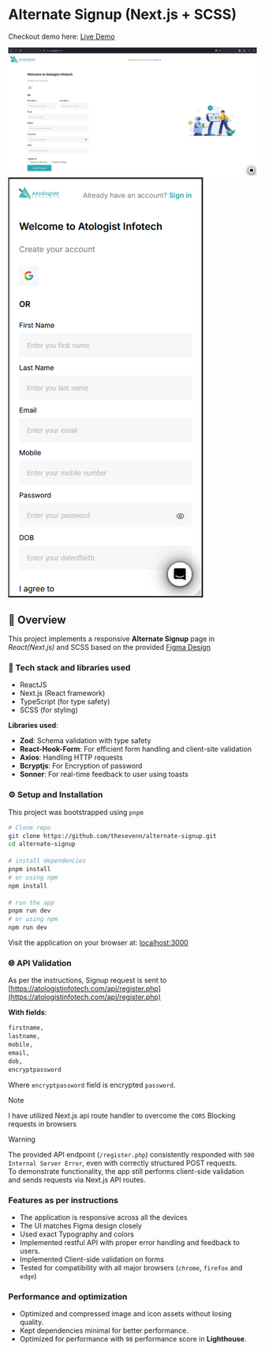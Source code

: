 # Alternate Signup (Next.js + SCSS)

Checkout demo here: [Live Demo](https://alternate-signup.netlify.app)

![Alternate Signup Demo - Desktop View](./public/demo-desktop.png)
![Alternate Signup Demo - Mobile View](./public/demo-mobile.png)

## 📌 Overview

This project implements a responsive **Alternate Signup** page in _React(Next.js)_ and SCSS based on the provided [Figma Design](https://www.figma.com/file/SuBLMVyz3I3va90XPXoI9l/Alternate-Signup?type=design&node-id=1-27&mode=design&t=upiPlslFw7YVPv1T-0)

### 🚀 Tech stack and libraries used

- ReactJS
- Next.js (React framework)
- TypeScript (for type safety)
- SCSS (for styling)

**Libraries used**:

- **Zod**: Schema validation with type safety
- **React-Hook-Form**: For efficient form handling and client-site validation
- **Axios**: Handling HTTP requests
- **Bcryptjs**: For Encryption of password
- **Sonner**: For real-time feedback to user using toasts

### ⚙️ Setup and Installation

This project was bootstrapped using `pnpm`

```bash
# Clone repo
git clone https://github.com/thesevenn/alternate-signup.git
cd alternate-signup

# install dependencies
pnpm install
# or using npm
npm install

# run the app
pnpm run dev
# or using npm
npm run dev
```

Visit the application on your browser at: [localhost:3000](http://localhost:3000)

### 🌐 API Validation

As per the instructions, Signup request is sent to
[https://atologistinfotech.com/api/register.php](https://atologistinfotech.com/api/register.php)

**With fields**:

```txt
firstname,
lastname,
mobile,
email,
dob,
encryptpassword
```

Where `encryptpassword` field is encrypted `password`.

> [!NOTE]
> I have utilized Next.js api route handler to overcome the `CORS` Blocking requests in browsers

> [!WARNING]
> The provided API endpoint (`/register.php`) consistently responded with `500 Internal Server Error`, even with correctly structured POST requests.  
> To demonstrate functionality, the app still performs client-side validation and sends requests via Next.js API routes.

### Features as per instructions

- The application is responsive across all the devices
- The UI matches Figma design closely
- Used exact Typography and colors
- Implemented restful API with proper error handling and feedback to users.
- Implemented Client-side validation on forms
- Tested for compatibility with all major browsers (`chrome`, `firefox` and `edge`)

### Performance and optimization

- Optimized and compressed image and icon assets without losing quality.
- Kept dependencies minimal for better performance.
- Optimized for performance with `98` performance score in **Lighthouse**.
